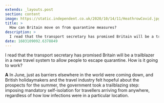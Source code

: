 ```yaml
--- 
extends: _layouts.post 
section: content 
image: https://static.independent.co.uk/2020/10/14/11/HeathrowCovid.jpg 
title: > 
  How can Britain move on from quarantine measures? 
description: > 
  I read that the transport secretary has promised Britain will be a trailblazer in a new travel system to allow people to escape quarantine.How is it going to work?A In June, just as barriers elsewhere in the world were coming down, and British holidaymakers and the travel industry felt hopeful about the prospects for the summer, the government took a trailblazing step: imposing mandatory self-isolation for travellers arriving from anywhere, regardless of how low infections were in a particular location. 
date: 1603109092.6378849 
--- 
```

<div><p>I read that the transport secretary has promised Britain will be a trailblazer in a new travel system to allow people to escape quarantine. How is it going to work?</p><p><strong>A</strong> In June, just as barriers elsewhere in the world were coming down, and British holidaymakers and the travel industry felt hopeful about the prospects for the summer, the government took a trailblazing step: imposing mandatory self-isolation for travellers arriving from anywhere, regardless of how low infections were in a particular location.</p></div>